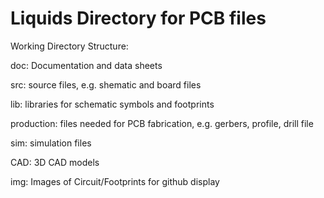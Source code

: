 <h1>Liquids Directory for PCB files</h1>

Working Directory Structure:
   
   doc: Documentation and data sheets
   
   src: source files, e.g. shematic and board files

   lib: libraries for schematic symbols and footprints

   production: files needed for PCB fabrication, e.g. gerbers, profile, drill file

   sim: simulation files 

   CAD: 3D CAD models
  
   img: Images of Circuit/Footprints for github display

